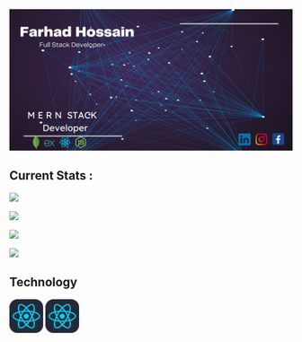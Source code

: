 

<img  src="https://raw.githubusercontent.com/Farhad-Hossain-45/Farhad-Hossain-45/main/assets/Farhad%20Hossain%20(1).jpg" alt="GitHub Streak" />

## Current Stats :

<img width="800" src="https://github-readme-streak-stats.herokuapp.com?user=Farhad-Hossain-45&theme=vue-dark"></img>

![](http://github-profile-summary-cards.vercel.app/api/cards/profile-details?username=Farhad-Hossain-45&theme=algolia)

![](http://github-profile-summary-cards.vercel.app/api/cards/repos-per-language?username=Farhad-Hossain-45&theme=algolia)

![](http://github-profile-summary-cards.vercel.app/api/cards/productive-time?username=Farhad-Hossain-45&theme=algolia&utcOffset=8)

## Technology 
<img width="60" src= "https://raw.githubusercontent.com/tandpfun/skill-icons/59059d9d1a2c092696dc66e00931cc1181a4ce1f/icons/React-Dark.svg"/>
<img width="60" src= "https://raw.githubusercontent.com/tandpfun/skill-icons/59059d9d1a2c092696dc66e00931cc1181a4ce1f/icons/React-Dark.svg"/>



<!-- description add kora baki -->